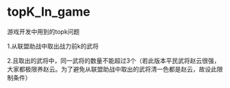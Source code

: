 # topK_In_game
游戏开发中用到的topk问题

1.从联盟助战中取出战力前k的武将

2.且取出的武将中，同一武将的数量不能超过3个（若此版本平民武将赵云很强，大家都极限养赵云。为了避免从联盟助战中取出的武将清一色都是赵云，故设此限制条件）
